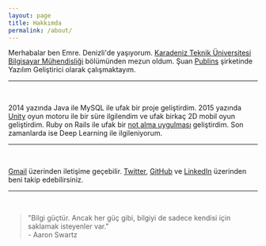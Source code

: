 ```yaml
---
layout: page
title: Hakkımda
permalink: /about/
---
```


<amp-img width="626" height="392" layout="responsive" src="/assets/images/anonymous-censored-mask.jpg"></amp-img>

Merhabalar ben Emre. Denizli'de yaşıyorum. [Karadeniz Teknik Üniversitesi Bilgisayar Mühendisliği](http://www.ktu.edu.tr/bilgisayar) bölümünden mezun oldum. Şuan [Publins](https://www.linkedin.com/company/15146096/) şirketinde Yazılım Geliştirici olarak çalışmaktayım.

----

<br>

2014 yazında Java ile MySQL ile ufak bir proje geliştirdim. 2015 yazında [Unity](https://unity3d.com/) oyun motoru ile bir süre ilgilendim ve ufak birkaç 2D mobil oyun geliştirdim. Ruby on Rails ile ufak bir [not alma uygulması](https://github.com/emredurukn/ufak-notlar) geliştirdim. Son zamanlarda ise Deep Learning ile ilgileniyorum. 

----

<br>

[Gmail](mailto:durukan.emre93@gmail.com) üzerinden iletişime geçebilir. [Twitter](https://twitter.com/emredurukn), [GitHub](https://github.com/emredurukn) ve [LinkedIn](https://www.linkedin.com/in/emredurukn/) üzerinden  beni takip edebilirsiniz.


----



<br>

> "Bilgi güçtür. Ancak her güç gibi, bilgiyi de sadece kendisi için saklamak isteyenler var." <br> - Aaron Swartz
